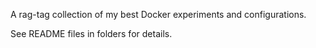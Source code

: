 A rag-tag collection of my best Docker experiments and configurations.

See README files in folders for details.